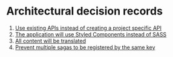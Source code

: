 # Architectural decision records

1. [Use existing APIs instead of creating a project specific API](./001-use-existing-apis.md)
2. [The application will use Styled Components instead of SASS](./002-use-styled-components.md)
3. [All content will be translated](./003-translations.md)
4. [Prevent multiple sagas to be registered by the same key](./004-prevent-saga-name-clashes.md)
